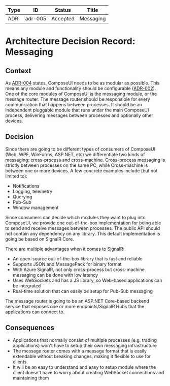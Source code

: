<!-- Morgan Stanley makes this available to you under the Apache License, Version 2.0 (the "License"). You may obtain a copy of the License at http://www.apache.org/licenses/LICENSE-2.0. See the NOTICE file distributed with this work for additional information regarding copyright ownership. Unless required by applicable law or agreed to in writing, software distributed under the License is distributed on an "AS IS" BASIS, WITHOUT WARRANTIES OR CONDITIONS OF ANY KIND, either express or implied. See the License for the specific language governing permissions and limitations under the License. -->

| Type          | ID            | Status        | Title         |
| ------------- | ------------- | ------------- | ------------- |
| ADR           | adr-005       | Accepted      | Messaging |


# Architecture Decision Record: Messaging

## Context

As [ADR-004](adr-004-module-loading.md) states, ComposeUI needs to be as modular as possible.
This means any module and functionality should be configurable ([ADR-002](adr-002-configuration.md)).
One of the core modules of ComposeUI is the messaging module, or the message router. The message router
should be responsible for every communication that happens between processes.
It should be an independent pluggable module that runs under the main ComposeUI process, delivering
messages between processes and optionally other devices.

## Decision

Since there are going to be
different types of consumers of ComposeUI (Web, WPF, WinForms, ASP.NET, etc) we differentiate two kinds of
messaging: cross-process and cross-machine. Cross-process messaging is strictly between processes on the same PC,
while Cross-machine is between one or more devices.
A few concrete examples include (but not limited to):

- Notifications
- Logging, telemetry
- Querying
- Pub-Sub
- Window management

Since consumers can decide which modules they want to plug into ComposeUI,
we provide one out-of-the-box implementation for being able to send and receive messages between processes.
The public API should not contain any dependency on any library.
This default implementation is going be based on SignalR Core.

There are multiple advantages when it comes to SignalR:

- An open-source out-of-the-box library that is fast and reliable
- Supports JSON and MessagePack for binary format
- With Azure SignalR, not only cross-process but cross-machine messaging can be done with low latency
- Uses WebSockets and has a JS library, so Web-based applications can be integrated
- Real-time solution that can easily be setup for Pub-Sub messaging

The message router is going to be an ASP.NET Core-based backend service that exposes one or more endpoints/SignalR Hubs
that the applications can connect to.

## Consequences

- Applications that normally consist of multiple processes (e.g. trading applications) won't have to setup their own
messaging infrastructure
- The message router comes with a message format that is easily extendable without breaking changes, making it
flexible to use for clients
- It will be an easy to understand and easy to setup module where the client doesn't have to worry about creating
WebSocket connections and maintaining them
